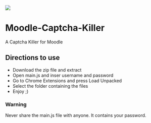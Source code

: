 <img src = "https://github.com/levio-sa/Moodle-Captcha-Killer/blob/main/captcha%20killer%20circle.png?raw=true">

# Moodle-Captcha-Killer
A Captcha Killer for Moodle

## Directions to use
- Download the zip file and extract
- Open main.js and inser username and password
- Go to Chrome Extensions and press Load Unpacked
- Select the folder containing the files
- Enjoy ;)

### Warning
Never share the main.js file with anyone. It contains your password.
